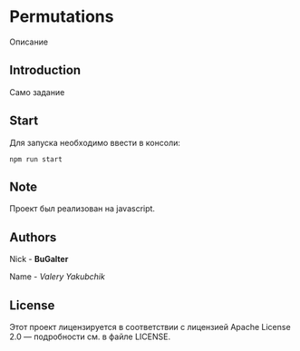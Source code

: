 # Permutations

Описание

## Introduction

Само задание

## Start

Для запуска необходимо ввести в консоли:

`npm run start`

## Note

Проект был реализован на javascript.

## Authors

Nick - **BuGalter**

Name - *Valery Yakubchik*

## License

Этот проект лицензируется в соответствии с лицензией Apache License 2.0 — подробности
см. в файле LICENSE.
